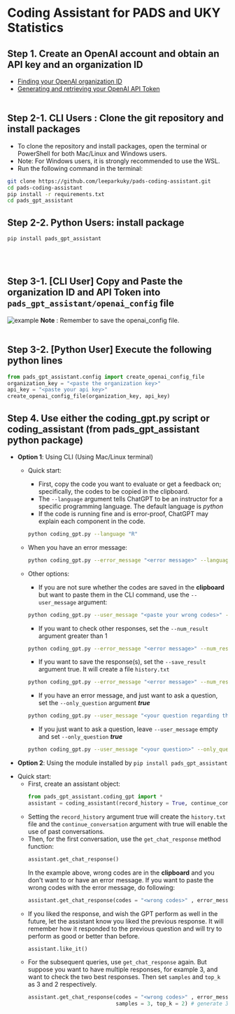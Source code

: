 # Coding Assistant for PADS and UKY Statistics



## Step 1. Create an OpenAI account and obtain an API key and an organization ID

* [Finding your OpenAI organization ID](https://platform.openai.com/account/org-settings)
* [Generating and retrieving your OpenAI API Token](https://platform.openai.com/account/api-keys)
<br><br>


## Step 2-1. CLI Users : Clone the git repository and install packages
* To clone the repository and install packages, open the terminal or PowerShell for both Mac/Linux and Windows users.
* Note: For Windows users, it is strongly recommended to use the WSL.
* Run the following command in the terminal:
```bash
git clone https://github.com/leeparkuky/pads-coding-assistant.git
cd pads-coding-assistant
pip install -r requirements.txt
cd pads_gpt_assistant
```

## Step 2-2. Python Users: install package
```bash
pip install pads_gpt_assistant
```

<br><br>

## Step 3-1. [CLI User] Copy and Paste the organization ID and API Token into `pads_gpt_assistant/openai_config` file
![example](openai_config.png)
**Note** : Remember to save the openai_config file.
<br><br>

## Step 3-2. [Python User] Execute the following python lines
```python
from pads_gpt_assistant.config import create_openai_config_file
organization_key = "<paste the organization key>"
api_key = "<paste your api key>"
create_openai_config_file(organization_key, api_key)
```

## Step 4. Use either the coding_gpt.py script or coding_assistant (from pads_gpt_assistant python package)

* **Option 1**: Using CLI (Using Mac/Linux terminal)
    - Quick start:
        - First, copy the code you want to evaluate or get a feedback on; specifically, the codes to be copied in the clipboard.
        - The `--language` argument tells ChatGPT to be an instructor for a specific programming language. The default language is *python*
        - If the code is running fine and is error-proof, ChatGPT may explain each component in the code.
        ```bash
        python coding_gpt.py --language "R"
        ```
    - When you have an error message:
        ```bash
        python coding_gpt.py --error_message "<error message>" --language "SAS"
        ```

    - Other options:
        - If you are not sure whether the codes are saved in the **clipboard** but want to paste them in the CLI command, use the `--user_message` argument:
        ```bash
        python coding_gpt.py --user_message "<paste your wrong codes>" --error_message "<error message>" --language SQL --num_result 2
        ```
        
        - If you want to check other responses, set the `--num_result` argument greater than 1
        ```bash
        python coding_gpt.py --error_message "<error message>" --num_result 2
        ```

        - If you want to save the response(s), set the `--save_result` argument true. It will create a file `history.txt`
        ```bash
        python coding_gpt.py --error_message "<error message>" --num_result 2 --save_result true
        ```

        - If you have an error message, and just want to ask a question, set the `--only_question` argument ***true***
        ```bash
        python coding_gpt.py --user_message "<your question regarding the error message>" --error_message "<error message>" --save_result true --only_question true
        ```

        - If you just want to ask a question,  leave `--user_message` empty and set `--only_question` ***true***
        ```bash
        python coding_gpt.py --user_message "<your question>" --only_question true
        ```

* **Option 2**: Using the module installed by `pip install pads_gpt_assistant`
- Quick start:
    - First, create an assistant object:
        ```python
        from pads_gpt_assistant.coding_gpt import *
        assistant = coding_assistant(record_history = True, continue_conversation = True) 
        ```
    - Setting the `record_history` argument true will create the `history.txt` file and the `continue_conversation` argument with true will enable the use of past conversations.
    - Then, for the first conversation, use the `get_chat_response` method function:
        ```python
        assistant.get_chat_response()
        ```
        In the example above, wrong codes are in the **clipboard** and you don't want to or have an error message.
        If you want to paste the wrong codes with the error message, do following:
        ```python
        assistant.get_chat_response(codes = "<wrong codes>" , error_message = "<error message>")
        ```
    - If you liked the response, and wish the GPT perform as well in the future, let the assistant know you liked the previous response. It will remember how it responded to the previous question and will try to perform as good or better than before.
        ```python
        assistant.like_it()
        ```
    - For the subsequent queries, use `get_chat_response` again. But suppose you want to have multiple responses, for example 3, and want to check the two best responses. Then set `samples` and `top_k` as 3 and 2 respectively. 
        ```python
        assistant.get_chat_response(codes = "<wrong codes>" , error_message = "<error message>",
                                    samples = 3, top_k = 2) # generate 3 responses and show 2 best responses
        ```
    


